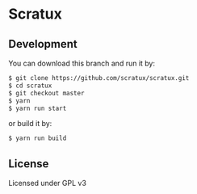 # Scratux 


Development
----
You can download this branch and run it by:

```sh
$ git clone https://github.com/scratux/scratux.git
$ cd scratux
$ git checkout master
$ yarn
$ yarn run start
```
 or build it by:

```sh
$ yarn run build
```

License
----
Licensed under GPL v3
